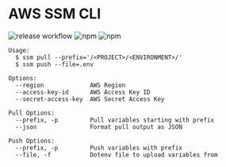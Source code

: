 # AWS SSM CLI

![release workflow](https://github.com/sudolabs-io/aws-ssm-cli/actions/workflows/release.yml/badge.svg) ![npm](https://img.shields.io/npm/v/@sudolabs-io/aws-ssm-cli) ![npm](https://img.shields.io/npm/dm/@sudolabs-io/aws-ssm-cli)

```
Usage:
  $ ssm pull --prefix='/<PROJECT>/<ENVIRONMENT>/'
  $ ssm push --file=.env

Options:
  --region             AWS Region
  --access-key-id      AWS Access Key ID
  --secret-access-key  AWS Secret Access Key

Pull Options:
  --prefix, -p         Pull variables starting with prefix
  --json               Format pull output as JSON

Push Options:
  --prefix, -p         Push variables with prefix
  --file, -f           Dotenv file to upload variables from
```
